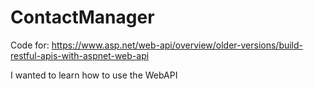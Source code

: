 # ContactManager

Code for: https://www.asp.net/web-api/overview/older-versions/build-restful-apis-with-aspnet-web-api

I wanted to learn how to use the WebAPI
